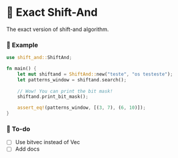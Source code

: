 # 📏 Exact Shift-And
The exact version of shift-and algorithm. 

### 📃 Example
```rust
use shift_and::ShiftAnd;

fn main() {
    let mut shiftand = ShiftAnd::new("teste", "os testeste");
    let patterns_window = shiftand.search();
    
    // Wow! You can print the bit mask!
    shiftand.print_bit_mask();

    assert_eq!(patterns_window, [(3, 7), (6, 10)]);
}


```

### 👻 To-do
- [ ]  Use bitvec instead of Vec<bool>
- [ ]  Add docs